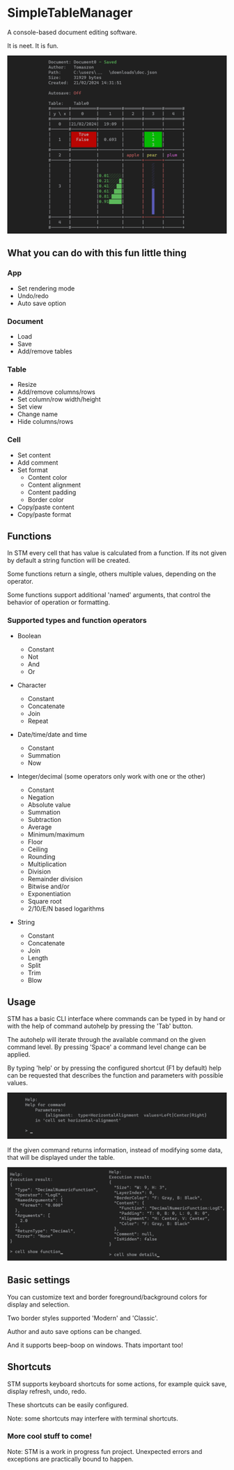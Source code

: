 # SimpleTableManager

A console-based document editing software.

It is neet. It is fun.

<p align="center">
	<img alt="demo" src="https://github.com/Tomaszon/SimpleTableManager/blob/master/demo.png"/>
</p>

## What you can do with this fun little thing

### App
- Set rendering mode
- Undo/redo
- Auto save option

### Document
- Load
- Save
- Add/remove tables

### Table
- Resize
- Add/remove columns/rows
- Set column/row width/height
- Set view
- Change name
- Hide columns/rows

### Cell
- Set content
- Add comment
- Set format
	- Content color
	- Content alignment
	- Content padding
	- Border color
- Copy/paste content
- Copy/paste format

## Functions
In STM every cell that has value is calculated from a function. If its not given by default a string function will be created.

Some functions return a single, others multiple values, depending on the operator.

Some functions support additional 'named' arguments, that control the behavior of operation or formatting.

### Supported types and function operators
- Boolean
	- Constant
	- Not
	- And
	- Or

- Character
	- Constant
	- Concatenate
	- Join
	- Repeat

- Date/time/date and time
	- Constant
	- Summation
	- Now

- Integer/decimal (some operators only work with one or the other)
	- Constant
	- Negation
	- Absolute value
	- Summation
	- Subtraction
	- Average
	- Minimum/maximum
	- Floor
	- Ceiling
	- Rounding
	- Multiplication
	- Division
	- Remainder division
	- Bitwise and/or
	- Exponentiation
	- Square root
	- 2/10/E/N based logarithms

- String
	- Constant
	- Concatenate
	- Join
	- Length
	- Split
	- Trim
	- Blow

## Usage
STM has a basic CLI interface where commands can be typed in by hand or with the help of command autohelp by pressing the 'Tab' button.

The autohelp will iterate through the available command on the given command level. By pressing 'Space' a command level change can be applied.

By typing 'help' or by pressing the configured shortcut (F1 by default) help can be requested that describes the function and parameters with possible values.

<p align="center">
   <img alt="help" src="https://github.com/Tomaszon/SimpleTableManager/blob/master/help.png"/>
</p>

If the given command returns information, instead of modifying some data, that will be displayed under the table.

<p align="center">
   <img alt="show" src="https://github.com/Tomaszon/SimpleTableManager/blob/master/show.png"/>
</p>

## Basic settings
You can customize text and border foreground/background colors for display and selection.

Two border styles supported 'Modern' and 'Classic'.

Author and auto save options can be changed.

And it supports beep-boop on windows. Thats important too!

## Shortcuts
STM supports keyboard shortcuts for some actions, for example quick save, display refresh, undo, redo.

These shortcuts can be easily configured.

Note: some shortcuts may interfere with terminal shortcuts.

### More cool stuff to come!

Note: STM is a work in progress fun project. Unexpected errors and exceptions are practically bound to happen.